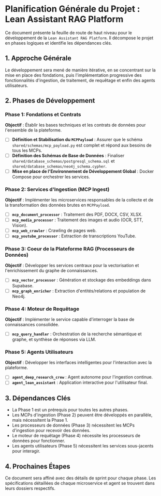 # Planification Générale du Projet : Lean Assistant RAG Platform

Ce document présente la feuille de route de haut niveau pour le développement de la `Lean Assistant RAG Platform`. Il décompose le projet en phases logiques et identifie les dépendances clés.

## 1. Approche Générale

Le développement sera mené de manière itérative, en se concentrant sur la mise en place des fondations, puis l'implémentation progressive des fonctionnalités d'ingestion, de traitement, de requêtage et enfin des agents utilisateurs.

## 2. Phases de Développement

### Phase 1: Fondations et Contrats

**Objectif** : Établir les bases techniques et les contrats de données pour l'ensemble de la plateforme.

- [ ] **Définition et Stabilisation du `MCPPayload`** : Assurer que le schéma `shared/schemas/mcp_payload.py` est complet et répond aux besoins de tous les MCPs.
- [ ] **Définition des Schémas de Base de Données** : Finaliser `shared/database_schemas/postgresql_schema.sql` et `shared/database_schemas/neo4j_schema.cypher`.
- [ ] **Mise en place de l'Environnement de Développement Global** : Docker Compose pour orchestrer les services.

### Phase 2: Services d'Ingestion (MCP Ingest)

**Objectif** : Implémenter les microservices responsables de la collecte et de la transformation des données brutes en `MCPPayload`.

- [ ] **`mcp_document_processor`** : Traitement des PDF, DOCX, CSV, XLSX.
- [ ] **`mcp_media_processor`** : Traitement des images et audio (OCR, STT, Vision).
- [ ] **`mcp_web_crawler`** : Crawling de pages web.
- [ ] **`mcp_youtube_processor`** : Extraction de transcriptions YouTube.

### Phase 3: Coeur de la Plateforme RAG (Processeurs de Données)

**Objectif** : Développer les services centraux pour la vectorisation et l'enrichissement du graphe de connaissances.

- [ ] **`mcp_vector_processor`** : Génération et stockage des embeddings dans Supabase.
- [ ] **`mcp_graph_enricher`** : Extraction d'entités/relations et population de Neo4j.

### Phase 4: Moteur de Requêtage

**Objectif** : Implémenter le service capable d'interroger la base de connaissances consolidée.

- [ ] **`mcp_query_handler`** : Orchestration de la recherche sémantique et graphe, et synthèse de réponses via LLM.

### Phase 5: Agents Utilisateurs

**Objectif** : Développer les interfaces intelligentes pour l'interaction avec la plateforme.

- [ ] **`agent_deep_research_crew`** : Agent autonome pour l'ingestion continue.
- [ ] **`agent_lean_assistant`** : Application interactive pour l'utilisateur final.

## 3. Dépendances Clés

- La Phase 1 est un prérequis pour toutes les autres phases.
- Les MCPs d'ingestion (Phase 2) peuvent être développés en parallèle, mais nécessitent la Phase 1.
- Les processeurs de données (Phase 3) nécessitent les MCPs d'ingestion pour recevoir des données.
- Le moteur de requêtage (Phase 4) nécessite les processeurs de données pour fonctionner.
- Les agents utilisateurs (Phase 5) nécessitent les services sous-jacents pour interagir.

## 4. Prochaines Étapes

Ce document sera affiné avec des détails de sprint pour chaque phase. Les spécifications détaillées de chaque microservice et agent se trouvent dans leurs dossiers respectifs.
